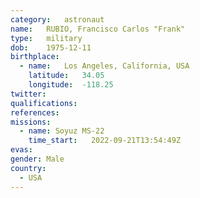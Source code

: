```yaml
---
category:	astronaut
name:	RUBIO, Francisco Carlos "Frank"
type:	military
dob:	1975-12-11
birthplace:
  - name:	Los Angeles, California, USA
    latitude:	34.05
    longitude:	-118.25
twitter:
qualifications:
references:
missions:
  - name: Soyuz MS-22
    time_start:   2022-09-21T13:54:49Z
evas:
gender:	Male
country:
  - USA
---
```

